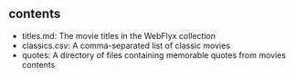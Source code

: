 ## contents

* titles.md: The movie titles in the WebFlyx collection
* classics.csv: A comma-separated list of classic movies
* quotes: A directory of files containing memorable quotes from movies
 contents

